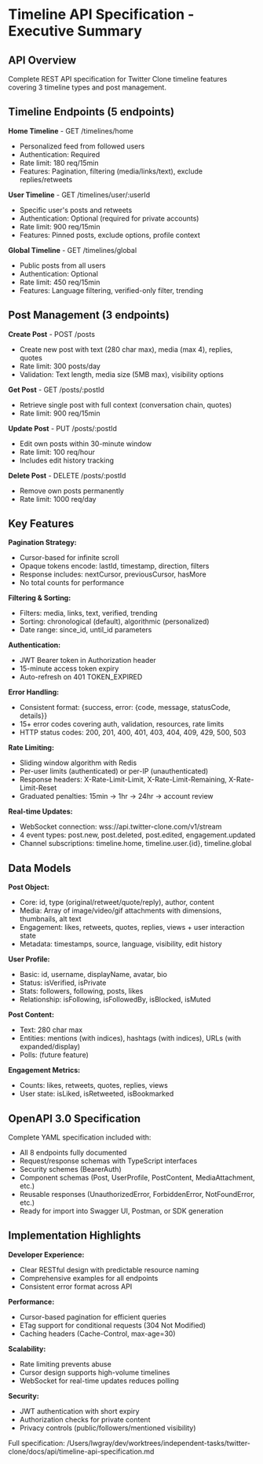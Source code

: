 # Timeline API Specification - Executive Summary

## API Overview

Complete REST API specification for Twitter Clone timeline features covering 3 timeline types and post management.

## Timeline Endpoints (5 endpoints)

**Home Timeline** - GET /timelines/home
- Personalized feed from followed users
- Authentication: Required  
- Rate limit: 180 req/15min
- Features: Pagination, filtering (media/links/text), exclude replies/retweets

**User Timeline** - GET /timelines/user/:userId
- Specific user's posts and retweets
- Authentication: Optional (required for private accounts)
- Rate limit: 900 req/15min
- Features: Pinned posts, exclude options, profile context

**Global Timeline** - GET /timelines/global
- Public posts from all users
- Authentication: Optional
- Rate limit: 450 req/15min
- Features: Language filtering, verified-only filter, trending

## Post Management (3 endpoints)

**Create Post** - POST /posts
- Create new post with text (280 char max), media (max 4), replies, quotes
- Rate limit: 300 posts/day
- Validation: Text length, media size (5MB max), visibility options

**Get Post** - GET /posts/:postId
- Retrieve single post with full context (conversation chain, quotes)
- Rate limit: 900 req/15min

**Update Post** - PUT /posts/:postId  
- Edit own posts within 30-minute window
- Rate limit: 100 req/hour
- Includes edit history tracking

**Delete Post** - DELETE /posts/:postId
- Remove own posts permanently
- Rate limit: 1000 req/day

## Key Features

**Pagination Strategy:**
- Cursor-based for infinite scroll
- Opaque tokens encode: lastId, timestamp, direction, filters
- Response includes: nextCursor, previousCursor, hasMore
- No total counts for performance

**Filtering & Sorting:**
- Filters: media, links, text, verified, trending
- Sorting: chronological (default), algorithmic (personalized)
- Date range: since_id, until_id parameters

**Authentication:**
- JWT Bearer token in Authorization header
- 15-minute access token expiry
- Auto-refresh on 401 TOKEN_EXPIRED

**Error Handling:**
- Consistent format: {success, error: {code, message, statusCode, details}}
- 15+ error codes covering auth, validation, resources, rate limits
- HTTP status codes: 200, 201, 400, 401, 403, 404, 409, 429, 500, 503

**Rate Limiting:**
- Sliding window algorithm with Redis
- Per-user limits (authenticated) or per-IP (unauthenticated)
- Response headers: X-Rate-Limit-Limit, X-Rate-Limit-Remaining, X-Rate-Limit-Reset
- Graduated penalties: 15min → 1hr → 24hr → account review

**Real-time Updates:**
- WebSocket connection: wss://api.twitter-clone.com/v1/stream
- 4 event types: post.new, post.deleted, post.edited, engagement.updated
- Channel subscriptions: timeline.home, timeline.user.{id}, timeline.global

## Data Models

**Post Object:**
- Core: id, type (original/retweet/quote/reply), author, content
- Media: Array of image/video/gif attachments with dimensions, thumbnails, alt text
- Engagement: likes, retweets, quotes, replies, views + user interaction state
- Metadata: timestamps, source, language, visibility, edit history

**User Profile:**
- Basic: id, username, displayName, avatar, bio
- Status: isVerified, isPrivate
- Stats: followers, following, posts, likes
- Relationship: isFollowing, isFollowedBy, isBlocked, isMuted

**Post Content:**
- Text: 280 char max
- Entities: mentions (with indices), hashtags (with indices), URLs (with expanded/display)
- Polls: (future feature)

**Engagement Metrics:**
- Counts: likes, retweets, quotes, replies, views
- User state: isLiked, isRetweeted, isBookmarked

## OpenAPI 3.0 Specification

Complete YAML specification included with:
- All 8 endpoints fully documented
- Request/response schemas with TypeScript interfaces
- Security schemes (BearerAuth)
- Component schemas (Post, UserProfile, PostContent, MediaAttachment, etc.)
- Reusable responses (UnauthorizedError, ForbiddenError, NotFoundError, etc.)
- Ready for import into Swagger UI, Postman, or SDK generation

## Implementation Highlights

**Developer Experience:**
- Clear RESTful design with predictable resource naming
- Comprehensive examples for all endpoints
- Consistent error format across API

**Performance:**
- Cursor-based pagination for efficient queries
- ETag support for conditional requests (304 Not Modified)
- Caching headers (Cache-Control, max-age=30)

**Scalability:**
- Rate limiting prevents abuse
- Cursor design supports high-volume timelines
- WebSocket for real-time updates reduces polling

**Security:**
- JWT authentication with short expiry
- Authorization checks for private content
- Privacy controls (public/followers/mentioned visibility)

Full specification: /Users/lwgray/dev/worktrees/independent-tasks/twitter-clone/docs/api/timeline-api-specification.md